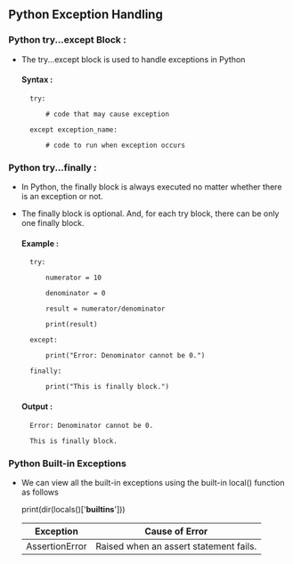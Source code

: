 ## Python Exception Handling

### Python try...except Block :

- The try...except block is used to handle exceptions in Python

  #### Syntax :

        try:

            # code that may cause exception

        except exception_name:

            # code to run when exception occurs

### Python try...finally :

- In Python, the finally block is always executed no matter whether there is an exception or not.

- The finally block is optional. And, for each try block, there can be only one finally block.

  #### Example :

        try:

            numerator = 10

            denominator = 0

            result = numerator/denominator

            print(result)

        except:

            print("Error: Denominator cannot be 0.")

        finally:

            print("This is finally block.")

  #### Output :

        Error: Denominator cannot be 0.

        This is finally block.

### Python Built-in Exceptions

- We can view all the built-in exceptions using the built-in local() function as follows 

    print(dir(locals()['__builtins__']))

  | Exception      | Cause of Error                         |
  | -------------- | -------------------------------------- |
  | AssertionError | Raised when an assert statement fails. |
